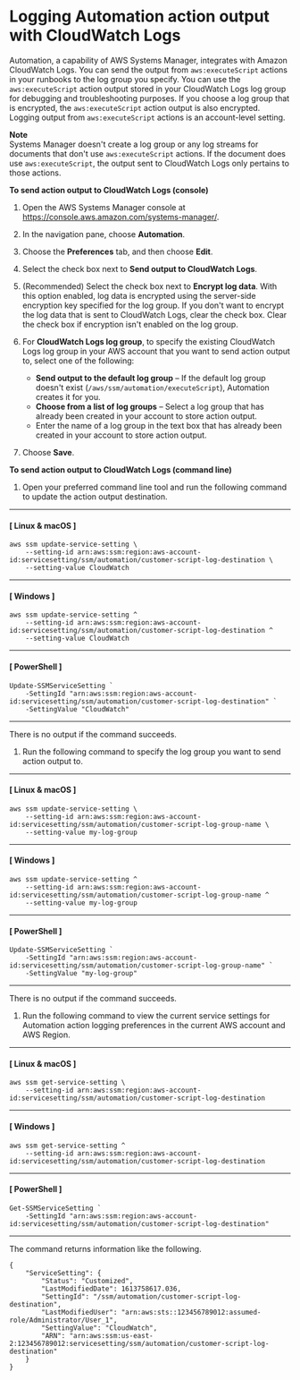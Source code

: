 # Logging Automation action output with CloudWatch Logs<a name="automation-action-logging"></a>

Automation, a capability of AWS Systems Manager, integrates with Amazon CloudWatch Logs\. You can send the output from `aws:executeScript` actions in your runbooks to the log group you specify\. You can use the `aws:executeScript` action output stored in your CloudWatch Logs log group for debugging and troubleshooting purposes\. If you choose a log group that is encrypted, the `aws:executeScript` action output is also encrypted\. Logging output from `aws:executeScript` actions is an account\-level setting\.

**Note**  
Systems Manager doesn't create a log group or any log streams for documents that don't use `aws:executeScript` actions\. If the document does use `aws:executeScript`, the output sent to CloudWatch Logs only pertains to those actions\.

**To send action output to CloudWatch Logs \(console\)**

1. Open the AWS Systems Manager console at [https://console\.aws\.amazon\.com/systems\-manager/](https://console.aws.amazon.com/systems-manager/)\.

1. In the navigation pane, choose **Automation**\.

1. Choose the **Preferences** tab, and then choose **Edit**\.

1. Select the check box next to **Send output to CloudWatch Logs**\.

1. \(Recommended\) Select the check box next to **Encrypt log data**\. With this option enabled, log data is encrypted using the server\-side encryption key specified for the log group\. If you don't want to encrypt the log data that is sent to CloudWatch Logs, clear the check box\. Clear the check box if encryption isn't enabled on the log group\.

1. For **CloudWatch Logs log group**, to specify the existing CloudWatch Logs log group in your AWS account that you want to send action output to, select one of the following:
   + **Send output to the default log group** – If the default log group doesn't exist \(`/aws/ssm/automation/executeScript`\), Automation creates it for you\.
   + **Choose from a list of log groups** – Select a log group that has already been created in your account to store action output\.
   + Enter the name of a log group in the text box that has already been created in your account to store action output\.

1. Choose **Save**\.

**To send action output to CloudWatch Logs \(command line\)**

1. Open your preferred command line tool and run the following command to update the action output destination\.

------
#### [ Linux & macOS ]

   ```
   aws ssm update-service-setting \
       --setting-id arn:aws:ssm:region:aws-account-id:servicesetting/ssm/automation/customer-script-log-destination \
       --setting-value CloudWatch
   ```

------
#### [ Windows ]

   ```
   aws ssm update-service-setting ^
       --setting-id arn:aws:ssm:region:aws-account-id:servicesetting/ssm/automation/customer-script-log-destination ^
       --setting-value CloudWatch
   ```

------
#### [ PowerShell ]

   ```
   Update-SSMServiceSetting `
       -SettingId "arn:aws:ssm:region:aws-account-id:servicesetting/ssm/automation/customer-script-log-destination" `
       -SettingValue "CloudWatch"
   ```

------

   There is no output if the command succeeds\.

1. Run the following command to specify the log group you want to send action output to\.

------
#### [ Linux & macOS ]

   ```
   aws ssm update-service-setting \
       --setting-id arn:aws:ssm:region:aws-account-id:servicesetting/ssm/automation/customer-script-log-group-name \
       --setting-value my-log-group
   ```

------
#### [ Windows ]

   ```
   aws ssm update-service-setting ^
       --setting-id arn:aws:ssm:region:aws-account-id:servicesetting/ssm/automation/customer-script-log-group-name ^
       --setting-value my-log-group
   ```

------
#### [ PowerShell ]

   ```
   Update-SSMServiceSetting `
       -SettingId "arn:aws:ssm:region:aws-account-id:servicesetting/ssm/automation/customer-script-log-group-name" `
       -SettingValue "my-log-group"
   ```

------

   There is no output if the command succeeds\.

1. Run the following command to view the current service settings for Automation action logging preferences in the current AWS account and AWS Region\.

------
#### [ Linux & macOS ]

   ```
   aws ssm get-service-setting \
       --setting-id arn:aws:ssm:region:aws-account-id:servicesetting/ssm/automation/customer-script-log-destination
   ```

------
#### [ Windows ]

   ```
   aws ssm get-service-setting ^
       --setting-id arn:aws:ssm:region:aws-account-id:servicesetting/ssm/automation/customer-script-log-destination
   ```

------
#### [ PowerShell ]

   ```
   Get-SSMServiceSetting `
       -SettingId "arn:aws:ssm:region:aws-account-id:servicesetting/ssm/automation/customer-script-log-destination"
   ```

------

   The command returns information like the following\.

   ```
   {
       "ServiceSetting": {
           "Status": "Customized",
           "LastModifiedDate": 1613758617.036,
           "SettingId": "/ssm/automation/customer-script-log-destination",
           "LastModifiedUser": "arn:aws:sts::123456789012:assumed-role/Administrator/User_1",
           "SettingValue": "CloudWatch",
           "ARN": "arn:aws:ssm:us-east-2:123456789012:servicesetting/ssm/automation/customer-script-log-destination"
       }
   }
   ```